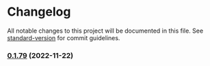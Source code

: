 # Changelog

All notable changes to this project will be documented in this file. See [standard-version](https://github.com/conventional-changelog/standard-version) for commit guidelines.

### [0.1.79](https://github.com/lookeke/feishu_vpn/compare/v0.1.78...v0.1.79) (2022-11-22)
